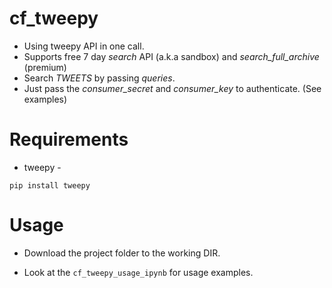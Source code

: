 # cf_tweepy

* Using tweepy API in one call. 
* Supports free 7 day *search* API  (a.k.a sandbox) and *search_full_archive* (premium)
* Search *TWEETS* by passing *queries*. 
* Just pass the *consumer_secret* and *consumer_key* to authenticate. (See examples)

# Requirements
* tweepy - 

```pip install tweepy```

# Usage
* Download the project folder to the working DIR.

* Look at the ```cf_tweepy_usage_ipynb``` for usage examples.



